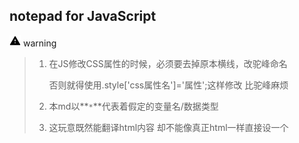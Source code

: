 ## notepad for JavaScript

<svg t="1626158047738" class="icon" viewBox="0 0 1024 1024" version="1.1" xmlns="http://www.w3.org/2000/svg" p-id="1648" width="18" height="18"><path d="M0 0h1024v1024H0z" fill="#FFFFFF" p-id="1649"></path><path d="M944 896H80.213333a31.189333 31.189333 0 0 1-27.306666-16.213333l-5.845334-9.813334a33.493333 33.493333 0 0 1 0-32.426666l431.36-736.426667a32.597333 32.597333 0 0 1 27.733334-15.786667h12.8a32.554667 32.554667 0 0 1 27.733333 15.786667l430.506667 736.426667a33.28 33.28 0 0 1 0 32.426666l-5.930667 9.813334a31.232 31.232 0 0 1-27.264 16.213333z m-453.205333-256a21.333333 21.333333 0 0 0-21.333334 21.333333v42.666667a21.333333 21.333333 0 0 0 21.333334 21.333333h42.666666a21.333333 21.333333 0 0 0 21.333334-21.333333v-42.666667a21.333333 21.333333 0 0 0-21.333334-21.333333z m-7.722667-256a21.333333 21.333333 0 0 0-21.333333 23.893333l17.066666 137.386667a10.666667 10.666667 0 0 0 10.581334 9.386667h45.354666a10.709333 10.709333 0 0 0 10.666667-9.386667l17.066667-137.386667a21.333333 21.333333 0 0 0-21.333334-23.893333h-58.069333z" p-id="1650"></path></svg> warning

> 1. 在JS修改CSS属性的时候，必须要去掉原本横线，改驼峰命名
>
>    否则就得使用.style['css属性名']='属性';这样修改 比驼峰麻烦
>
> 2. 本md以**`*`**代表着假定的变量名/数据类型
>
> 3. 这玩意既然能翻译html内容 却不能像真正html一样直接设一个<style>就完事 真麻烦
>
> 4. 而且HTML标签之后的MD语法通通失效(至少在预览上) 你是真的离谱
>
> 5. 总结 专事专办 祝你好用((
>
> 6. 当我写这个的时候 我开始注意到浏览器的适配情况 
>
>    旧浏览器的代表IE11 ES6 几乎只支持let与const 所以当你用到ES6的东西时
>
>    你就该祈祷不要碰上谁还在用IE打开你网页
>    
> 7. 它虽然不支持unicode直接写入 但还是支持HTML的 通过此Hyberlink查询\![unicodewiki](https://unicode-table.com/cn/blocks/control-pictures/)
>    
>    
>    

### 0、foundation

通用知识

#### 0.1、符号

`\`转义符号

无论在H/C/J里面都有广泛的通用规则 可转义ASCII码 也可反向屏蔽以来实现正确的内容

例如 [^\n \t \b]&nbsp;\&nbsp; 

##### 详细列表

| 转义字符 | 意义                                |
| -------- | ----------------------------------- |
| \b       | 退格(BS)     |
| \f       | 换页(FF)    |
| \n       | 换行(LF) |
| \r       | 回车(CR)   |
| \t       | 水平制表(HT) （跳到下一个TAB位置）  |
| \v       | 垂直制表(VT)                        |
| \\\      | 代表一个反斜线字符''\'              |
| \\'      | 代表一个单引号（撇号）字符          |
| \\"      | 代表一个双引号字符                  |
| \?       | 代表一个问号                        |
| \0       | 空字符(NUL)                         |
| \ddd     | 1到3位八进制数所代表的任意字符      |
| \xhh     | 十六进制所代表的任意字符            |
| \\&      | 表示&                               |
|  ||



#### 0.2、运算

###### 0.2.1、优先级

`i++` 与`++i`并不相同

当使用++i的时候会优先计算自身+1再去运算



###### 0.2.2、判断运算

`&&`and

 `||`or(但是在正则里 一个 `|`就代表着or)

 `!=` not euqal

老生常谈



###### 0.2.3、表达式

三目表达式:省略版的if else结构

```javascript
var1?Y:N;		
1√ 2
1x 3
//也可以在此嵌套
var1?Y:(N?NY:NN);
1√ Y
1x N? NY/NN //它可以一直嵌套下去
```



###### 0.2.4、算术表达式

If&switch&while/do-while

与C语法完全一致

```javascript
if (/* condition include: != == >= <= .... */) 
{
	/* code */
}
```

****


```javascript
switch(var){
case 0:	/*break or not?*/
case 1:
case 2:
case 3: return 0;
deafult: return 1;
}
```

****


```javascript
while(true){
execute code
}
```

****


```
do{
execute code
}

while(true);
```



#### **0.3、 多维数组**

无论是C还是JS 二维多维的数组的表达都是一个方框套一方框..

```javascript
var array = [[1,2],[3,4],[5,6]];
```

然后调用就是array\[1]\[1](结果就为4)这样



#### 0.4、 严格模式 

`"use strict";`(ES5+)

将此写在想要生效部分的代码头部 即可.



此模式下

-  不允许使用全局变量(即不允许不带任何声明生成变量)
-  不允许删除变量/对象(函数)
-  不允许数值8进制特化

- **不允许转义字符**(猜想服务器传到数据库里这个限制会有着很大作用)
- 不可向只读属性写入数据

其实就是增加了严格性规范以避免出现低级错误



#### 0.5、 运算符(所有)

附带 W3S运算顺序表

#### JavaScript 运算符优先级值

| 值   | 运算符     | 描述             | 实例             |
| :--- | :--------- | :--------------- | :--------------- |
| 20   | ( )        | 表达式分组       | (3 + 4)          |
|      |            |                  |                  |
| 19   | .          | 成员             | person.name      |
| 19   | []         | 成员             | person["name"]   |
| 19   | ()         | 函数调用         | myFunction()     |
| 19   | new        | 创建             | new Date         |
|      |            |                  |                  |
| 17   | ++         | 后缀递增         | i++              |
| 17   | --         | 后缀递减         | i--              |
|      |            |                  |                  |
| 16   | ++         | 前缀递增         | ++i              |
| 16   | --         | 前缀递减         | --i              |
| 16   | !          | 逻辑否           | !(x==y)          |
| 16   | typeof     | 类型             | typeof x         |
|      |            |                  |                  |
| 15   | **         | 求幂 (ES7)       | 10 ** 2          |
|      |            |                  |                  |
| 14   | *          | 乘               | 10 * 5           |
| 14   | /          | 除               | 10 / 5           |
| 14   | %          | 模数除法         | 10 % 5           |
|      |            |                  |                  |
| 13   | +          | 加               | 10 + 5           |
| 13   | -          | 减               | 10 - 5           |
|      |            |                  |                  |
| 12   | <<         | 左位移           | x << 2           |
| 12   | >>         | 右位移           | x >> 2           |
| 12   | >>>        | 右位移（无符号） | x >>> 2          |
|      |            |                  |                  |
| 11   | <          | 小于             | x < y            |
| 11   | <=         | 小于或等于       | x <= y           |
| 11   | >          | 大于             | x > y            |
| 11   | >=         | 大于或等于       | x >= y           |
| 11   | in         | 对象中的属性     | "PI" in Math     |
| 11   | instanceof | 对象的实例       | instanceof Array |
|      |            |                  |                  |
| 10   | ==         | 相等             | x == y           |
| 10   | ===        | 严格相等         | x === y          |
| 10   | !=         | 不相等           | x != y           |
| 10   | !==        | 严格不相等       | x !== y          |
|      |            |                  |                  |
| 9    | &          | 按位与           | x & y            |
| 8    | ^          | 按位 XOR         | x ^ y            |
| 7    | \|         | 按位或           | x \| y           |
| 6    | &&         | 逻辑与           | x && y           |
| 5    | \|\|       | 逻辑否           | x \|\| y         |
| 4    | ? :        | 条件             | ? "Yes" : "No"   |
|      |            |                  |                  |
| 3    | =          | 赋值             | x = y            |
| 3    | +=         | 赋值             | x += y           |
| 3    | -=         | 赋值             | x -= y           |
| 3    | *=         | 赋值             | x *= y           |
| 3    | %=         | 赋值             | x %= y           |
| 3    | <<=        | 赋值             | x <<= y          |
| 3    | >>=        | 赋值             | x >>= y          |
| 3    | >>>=       | 赋值             | x >>>= y         |
| 3    | &=         | 赋值             | x &= y           |
| 3    | ^=         | 赋值             | x ^= y           |
| 3    | \|=        | 赋值             | x \|= y          |
|      |            |                  |                  |
| 2    | yield      | 暂停函数         | yield x          |
| 1    | ,          | 逗号             | 7 , 8            |

**注意：**淡红色指示实验性或建议性的技术（ECMASScript 2016 或 ES7）

**提示：**括号中的表达式会在值在表达式的其余部分中被使用之前进行完全计算。



#### 0.6、正则表达式

正则一般用于取得字符串数据后**筛选**你需要的东西然后进行**替换**



在正则里

> `+`在reg之间有着连接作y用
>
> 而且正则遵循先来后到的形式

```javascript
/\.\d+/g 这个代表着小数点后至少一位
/\d+\./g 这则代表着至少一位数值带小数点(12. 234. 012. 0.)
()之间并不影响
```

*正则筛选是根据你写的所有规则 对你输入的字符串进行逐字匹配

并且似乎在寻找到特殊符号后 会将之后的内容分到下一元素里继续排列





##### JS正则起作用的function

在JS里面筛选为`*.search()`/ `*.match()`/`reg.test(*)`(返回正误)		

替换为`*.replace()`	//*此处`*`代表字符串*

search和match? 什么时候会用到其中之一呢?

> search方法只关心有无匹配，一旦找到匹配，就提供返回值，并且立刻中断查找的执行。
>
> match也是在目标字串对象中寻找与关键词匹配与否的一个方法，它的强大功能在于通过关键词的规则创建可以实现复杂搜寻功能，非常灵活。

总而言之 search应对一次性的简单寻找可以用 当然你match本身就可以当search用

~~所以还要search干嘛呢~~



match函数会把传来的结果进行筛选后

将筛选出来的结果以数组方式存储 并以寻找到的个体按顺序(`,`)隔开

顺带因其本质也是对str的修改 所以你也可以在它外面`+`其他东西

```javascript
var string = "abcABC123"
var result = string.match(/abc/)+",233";
document.write(result);
//abc,233
```



顺带一提你可以直接这样检验符不符合正则内容

`reg.test(str)`

```javascript
val = "123456"/123456
var isnum = /^\d+$/.test(val);
console.log(isnum)
//true
```



##### 修饰符与表达式

**修饰符**

*修饰符*可用于大小写不敏感的更全局的搜素：

用法:使用`/`符号将需要修饰符的部分包裹 然后在`/`末尾加上修饰符

| 修饰符 | 描述                                                      |
| :----- | :-------------------------------------------------------- |
| i      | 执行对大小写不敏感的匹配。                                |
| g      | *执行全局匹配（查找所有匹配而非在找到第一个匹配后停止）。 |
| m      | 执行多行匹配。(目前没感觉有什么用)                        |



而你可以直接在match里面插入正则

简简单单用法:

```javascript
有请我们的"0x200b/\u200b"
var test2 = "1710000​​​​​​​​​​​​​​​​​​​​1111"
console.log(test2.match(/\u200b/g).length)
//20
如果不带.length的话 会直接返回一个数组对象 对象里面记录着位置以及length
```

****



以及表达式

**方括号**

| 表达式             | 描述                                  |
| :----------------- | :------------------------------------ |
| [abc]              | 查找方括号之间的任何字符。            |
| [^abc]             | 查找任何不在方括号之间的字符。        |
| [0-9]              | 查找任何从 0 至 9 的数字。            |
| [a-z]              | 查找任何从小写 a 到小写 z 的字符。    |
| [A-Z]              | 查找任何从大写 A 到大写 Z 的字符。    |
| [A-z]              | **查找任何从大写 A 到小写 z 的字符。  |
| [adgk]             | 查找给定集合内的任何字符。            |
| [^adgk]            | 查找给定集合外的任何字符。            |
| (red\|blue\|green) | *查找任何指定的选项。这里的\|就是`or` |
| [\u2010-\201F]     | 它这个也支持unicode码的范围           |
| [\u4e00-\u9fa5]    | 友情提示:汉字的范围是                 |

***括号的正则是可以连续写在一起的**

\**是的,在js里面小写a-z的编码是在大写的A-Z编码**之后**的

小小实例:

E1

还记得c语言里的scanf("%\*\[^\n]%*c");吗

它的意思是

1. 清理输入缓冲区中第一个\n之前的所有字符
2. 清理输入缓冲区中第一个字符，也就是上次遗留下的\n

首先要告诉当时的我是:`*`表示该输入项读入后不赋予任何变量

也就是说其实它的意思只是\[^\n]除了换行+将\n读入char里并且不赋任何值



就是那么简单(恼

E2 方括号连续:

```javascript
var string = "abcABC123"
document.write(string.match(/[0-9a-z]/gi)+",233")
//a,b,c,A,B,C,1,2,3,233

document.write(string.match(/[^0-9a-z]/gi)+",233")
//null,233

document.write(string.match(/[0-9][^a-z]/gi)+",233")
//12,233

//注:你不能将余号放在中间 那会直接失效
document.write(string.match(/[0-9^a-z]/gi)+",233")
//a,b,c,A,B,C,1,2,3,233
```



***这里统一借用Elia大佬的eslyric的正则片段来参考以理解各种用法**

Line 4

```javascript
function processKeywords (str) {
  var s = str
  s = s.toLowerCase()	
  s = s.replace(/'|·|\$|&|–/g, '')
  return s
 }
 
processKeywords("$tupid one!")
//"tupid one!"
```

其实就是or 而且也支持表达式的插入

****



##### **量词**

| 量词   | 描述                                        | 个人理解 |
| :----- | :------------------------------------------ | -------- |
| n+     | 匹配任何包含至少一个 n 的字符串.            | (1,)     |
| n*     | 匹配任何包含零个或多个 n 的字符串.          | (!=1)    |
| n?     | 匹配任何包含零个或一个 n 的字符串.          | (0,1)    |
| n{X}   | 匹配包含 X 个 n 的序列的字符串.             | (x)      |
| n{X,Y} | 匹配包含 X 至 Y 个 n 的序列的字符串.        | (x,y)    |
| n{X,}  | 匹配包含至少 X 个 n 的序列的字符串.         | (x,)     |
| ^n     | *匹配任何开头为 n 的字符串。                | n*       |
| n$     | *匹配任何结尾为 n 的字符串。(n前n后)        | *n       |
| ?=n    | 匹配n之前的字符串                           | ()n      |
| ?!n    | 匹配任何其后没有紧接指定字符串 n 的字符串。 | ()!n     |

****

注:要注意的是量词允许你直接**叠加**而无需什么连接符

*开头结尾的标准:以空格为片段



你当初是不是很疑惑/末尾的`+`/是什么意思

Line 6

```javascript
 s = s.replace(/[-/:-@[-`{-~]+/g, '')
```

现在你知道这是筛选任何含有"-/:-@[-{-`~"符号**至少含有一个**的字符串

否则你就得这么写

```javascript
s = s.replace(/(-|\/|:|-|@|\[|-|`|{|-|~)+/g, '')
//其中 为了防止一些符号被转义 还要特地加上"\"来防止被转义
```

是不是巨麻烦

而且上面那写法还匹配绝大多数应用场景





**综合运用**

这些限定词合理排列就组成了一些有意思的reg

**纯数值 正数**

既然是纯数字 那么你开头结尾必是数字 你程序的判断过程也必是从头到尾的

根据限定词的逻辑

1. 第一个放个`^`很合理吧 然后在后面放个`$`也很合理吧
2. 那么中体部分比如是数值 既然要匹配那就肯定是数值即为`[0-9]`
3. 接下来 运用至少出现了?次的reg 根据逻辑互补 更建议用`*` (!=1)
4. 因为^[0-9]本身就代表着=1 再与 !=1 结合 即完整 
5. result:^[0-9]*$



而有时候比起验证纯数值 你更想知道的是范围 或者说

**特定位数的数值**

E1:四位数

1. 光速吟唱第一句与第二句.jpg
2. 而这个特定位数的数值 自然就是运用了`{x}`
3. result:^[0-9]{4}$

别急着贺电 看看其他人是怎么写的(指菜鸟)

**^\d{4}$**

确实 我都忘了可以直接\d代替

必可活用于下一次(



E2:**带小数的数值**

1. 光速吟唱第一句与第二句.jpg	`^$`

2. 既然是小数 那就必有`.` 而且不能有多个`.` ~~而且`.`不能在头部和尾部~~(步骤一已处理)

3. 既然是小数 那就必然是`\.`  (`.`被占用成为元字符)

4. 且`\.`后面一定跟着至少一位数值 `\.\d+`

5. 对了 小数可没限制正负  `\-?` (不在或者存在负号)

6. 连接(用`+`进行reg连接)

   **result**:`^(\-?\d)+(\.\d+)$`

   

E3:纯汉字

1. 汉字嘛..范围是[\u4e00-\u9fa5] 第一第二句复刻修改 `^[\u4e00-\u9fa5]+$`







**元字符**

元字符（Metacharacter）是拥有特殊含义的字符：

| 元字符 | 描述                                                         | 等效于            |
| :----- | :----------------------------------------------------------- | ----------------- |
| .      | **查找单个字符，除了换行和行结束符。                         | ？                |
| \w     | 查找单词英文/数字字符。                                      | [0-9a-zA-Z]       |
| \W     | 查找非单词字符。                                             | [^0-9a-zA-Z]      |
| \d     | 查找数字。(%d?)                                              | [0-9]             |
| \D     | 查找非数字字符。                                             | [^0-9]            |
| \s     | 查找空白字符。(space)                                        | \u0020            |
| \S     | 查找非空白字符。                                             | .                 |
| \b     | *匹配**单词**边界。(border) <br/>当\b放在前面时 视为找前面边界<br/>放到后面时 则为寻找后面边界 | 反向NA用法        |
| \B     | 匹配非单词边界。                                             | .                 |
| \0     | 查找 NUL 字符。                                              | .                 |
| \n     | 查找换行符。                                                 | .                 |
| \f     | 查找换页符。                                                 | .                 |
| \r     | 查找回车符。                                                 | .                 |
| \t     | *查找制表符。                                                | **\u2500—\u257F** |
| \v     | 查找垂直制表符。                                             | .                 |
| \xxx   | 查找以八进制数 xxx 规定的字符。                              | .                 |
| \xdd   | 查找以十六进制数 dd 规定的字符。                             | .                 |
| \uxxxx | 查找以十六进制数 xxxx 规定的 Unicode 字符。                  | .                 |



>  大写都为非

*[制表符](https://unicode-table.com/cn/blocks/box-drawing/)



E3.1A `.`

```javascript
var str="hack trick, handst h/t ht h\u200bt h t";
var patt1=/h.t/g;
console.log(str.match(patt1))
//["h/t", "h​t", "h t"]
是的 它就是只能找两个字符之间的一个字符 无论这是什么除了\n的字符
```



*贪婪模式/懒惰匹配

什么是贪婪模式？

> 当正则表达式中包含能接受重复的限定符时，通常的行为是（在使整个表达式能得到匹配的前提下）匹配尽可能多的字符。以这个表达式为例：a.*b，它将会匹配**最长**的以a开始，以b结束的字符串。如果用它来搜索aabab的话，它会匹配整个字符串aabab。这被称为贪婪匹配。
>
> (而且 空格间隔并不会打断？)

`.*`/`.*?`的用法

```javascript
var me = "aabab"
me.match(/a.*b/)
//["aabab"]

var me = "aabab aasdddddbdddddda"
me.match(/a.*b/)
//["aabab,aasdddddb"] 
```



但我想 你有时候更需要简单/短 的筛选长度

> 所以 我们更需要懒惰匹配，也就是匹配尽可能少的字符。前面给出的限定符都可以被转化为懒惰匹配模式，只要在它后面加上一个问号?。这样.*?就意味着匹配任意数量的重复，但是在能使整个匹配成功的前提下使用最少的重复
>
> 
>
> 总而言之 就是从字符串头看到尾 到预设好的字符串直接中断 不再寻找新的长度



演示段:

```javascript
var me = "aabab"
me.match(/a.*?b/)
//["aab"]

var me = "a000000000000bab"
me.match(/a.*?b/)
//["a000000000000b"] 
```





E3.1N `b`

```javascript
如果说.是两面包夹芝士(主动)
那么border就可以说是栅栏(被动) 探知触发边界的字符串
var str="hack trick, handst h/t ht h\u200bt h t";
console.log(str.match(/ha\b/g))	//没有ha结尾的
//null

console.log(str.match(/\bha/g))
//["ha", "ha"]

console.log(str.match(/ck\b/g))
//["ck", "ck"]
console.log(str.match(/\bck/g))	//没有用ha开头的
//null
```

实际上就是n$/^n的集合 但是只支持英文数字



```javascript
function processKeywords (str) {
  var s = str
  s = s.toLowerCase()	
  s = s.replace(/'|·|\$|&|–/g, '')
  // truncate all symbols
  s = s.replace(/\(.*?\)|\[.*?]|{.*?}|（.*?/g, '')
  //`\(.*?)` `\[.*?]` `{.*?}` `（.*?`
  s = s.replace(/[-/:-@[-`{-~]+/g, '')
  s = s.replace(/将所有被转成Unicode字符转为空格/g, '')
  return s
}
```



F: 一段话 包含有 `space`  `,` `enter`之类的东西 总之你聊天里会有什么 就得包含什么

0. 逗号是/u002C(
1. 因为聊天 你什么符号以开头或结尾都有可能 所以不要加`^$`限定死
2. 因为聊天 你的输入至少包含键盘上的所有东西`\d`+`\w`+`\s`+各种符号
3. 聊天哪有不用汉字的？
4. 因为聊天 上述东西都是可有可无的 甚至随便发个空格都必须识别出来
5. 连接

result:`([\u4e00-\u9fa5]{0,})+(\s{0,})+(\w{0,})+(([\u0021-\u002F]|[\u003A-\u0040]|[\u005B-\u0060]|[\u007B-\u007E]){0,})`

是不是感觉很离谱 毕竟你是要筛选 要不然你直接套个字符串不就得了？

自然而然的 这玩意就不能识别到emoji 以及各种奇奇怪怪的字符



疑惑:

为什么这个会将所有范围外的符号 全部识别成有结果 并返回4个空元素

为什么我单单输入了一个字符 就会显示匹配到两个？

A: 这个大概是和字符串创立是一个道理 即没限定具体长度的情况下 你不能锁死它一个区域的长度？





### 1、变量/对象/属性



JavaScript引入了一个**对象**的概念，实际上JS里几乎都是对象

```javascript
var length = 7;                              	// 数字
var lastName = "Gates";                      	// 字符串
var cars = ["Porsche", "Volvo", "BMW"];      	// 数组/对象
var x = {firstName:"Bill", lastName:"Gates"};   // json/对象
function(){}								    // 对象
```

它允许你像c语言的数据结构一样一次性列一组数据保存在一组变量里，而那一组变量本身也是一个**对象**



##### 属性

对象的成员我们称为**属性**

```javascript
var car = {
    name:"Fiat",
    model:500,
    color:"white"
};

```

疑惑:这样改起css属性会比一个个getID然后"ID".style方便的多吧,那是不是可以直接这样做?

<div id="sign" style="font-size:24px; color:red">不行！</div>

 让我们看看它的后果

[^False way:modify CSS string]:  

****


判断某个属性是否存在于对象里

` in `/`*.hasOwnProperty('Property_here')`

```javascript
//实例
var student  = {
	sex: "male",
}

"age" in student
//应答 false
"sex" in student
//应答 true 用法就这么简单
```



##### 方法

将函数放入对象里的部分，我们称为**方法**，而且对象里只有**属性**和**方法**这两个构成成分

```javascript
var profile = {
	name:'kechuan',
	PTT:function(){
	return 'unknown';
	}
}
//调用对象的方法需要带括号来调用
//profile.name
//profile.PTT()
```



**动态删减特性**

JS支持你去调用不存在的变量属性 且不会报错

而且也能随时用`delete`删除

 

如果配备上判断是否某个属性在这个对象`in`就能实现对象里属性组的变化 

这就意味着 很多事物(



不过一些配置文件不可能给用户留类似这些的API却把配置入口删了吧

`segatool.ini:???`

所以？意义到底大不大 并不清楚



#### 1.1、全局变量/局部变量

​												为什么要有全局变量和局部变量这两个区别?



这就类似于你在C里面重复使用i这个变量for循环里的`i`和正常赋值里的`i`.如果你去直接这样调用 会导致变量引用出错，在C语言的解决方式是用子模块来规避这问题

而在js里,则有全局变量/局部变量(配function)这一概念来划分

 1. 全局变量(`Window.*`)

    ```javascript
    i = 1;
    console.log(i)
    
    作用域大的跟Window.i一样
    ```
    **Extra**

    你终究会遇到多个js文件挤在一起全局变量到处飞的时候(希望你做个人)

    当然当你遇到这种的时候其实已经没救了 建议重写(

    这里要做的是如何避免到那个情况

    **唯一全局变量**

    ```
    var x = {};	//定义全局变量
    x.asdasda;
    x.gretgasd;
    没错,定义了全局变量之后，你就能好像在调用属性一样调用你写的js,早日养成习惯，不要随便占用Window
    ```

    

 2. 局部变量

    ```javascript
    //var作用域允许各个函数里面调用相同的变量而不冲突，全局变量做不到这点
    function c1(){
        var x;
        return x*x;
    }
    
    function c2(){
        var x;
        return x*x;
    }
    
    
    //但它有个特殊的上下级性质
    //允许内部由外部访问var变量,不允许外部的函数去访问内部函数的var变量
    //如果是两个都有上下级的函数,一个函数c1.1()通过this.c2()调用完整的c2没问题,但是想直接调用c2的子函数
    //c2.2()就不行了
    I P V 4 内 网 现 状
    
    function c1(x){
        var y = 3;
        
        console.log("x的值是");
        console.log(x);
        
        function c2(x){			//内部x取代了外部的x
        console.log(x*y)
    	}
    	c2()
        //更别提这种离谱的变量重名时的反应(会直接让变量从内部开始向外寻找变量(要符合内向外的原则))
        //所以C2的x变量为空 即结果为NaN
        //所以你只要去掉c2函数里的'x'就能跑出结果了，因为不再重名变量，自然不需要从内部寻找变量
        //顺带 如果你直接调用c2的话，也会显示c2未定义.毕竟你不能绕过外部去访问内部的函数
    }
    ```



**Extra**

var还有一个奇怪的性质，如果你把声明变量赋值写在末尾，然后把该变量要参与的计算写在前面,它不会报错,而是返回undefined.即它已经被**定义**过了，但与其定义的值并没有被**赋值**上去.

```javascript
console.log(y)
var y = "y";
//undefine
//是没有什么用的性质呢(恼)
```



3. 块作用域


   **更高的独立性**

   ```javascript
   let i = 1;
   //不必多说，因为它的性质各个函数肯定相互独立，并且，它无法被任何其他function调用
   for(let x in ?){
       console.log(?[x])
       }
   
   这也是为什么for in会优先考虑用let变量而不是var这种有联系性的变量
   ```

 **const(常量)**

官方定义为**只读**变量,即不可被**修改**



//ES5 定义常量就是全部大写字母命名的变量就是常量(???

像极了C(#define PI 3.14



*ES6 关键字表示常量

`const`

```
const PI = '3.14';
PI = '3.1415'; //type error
console.log(PI)
//3.14
```





   但是它们有什么区别？

   首先不必多说全局最大

   但是局部的var的范围又是多大？

   **A:**

   > 用`var`定义就是作用域内变量，不用`var`就是全局变量。
   >
   > `var`的变量表示的是作用域可用
   >
   > 
   >
   > 什么是作用域？
   >
   > **变量（变量作用于又称上下文）和函数生效（能被访问）的区域**
   >
   > 
   >
   > 实际上还有一个区别，用var定义的不能用delete删除，不用var的可以用delete删除，也就是说，实际上不用var定义的变量变成了某个对象(全局window或者自定义的全局)的属性。
   >
   > 
   >
   > `let`命令范围只有在所在的代码块内有效
   >
   > 什么意思 即为function()

   

   

   

#### 1.2、访问对象(属性)



除了最基础的`.`来访问

```javascript
objectName.property  //me.age
```





#### Extra

而在此又引入了一个严格模式`use strict`,强制规定要以var/let局部变量书写否则不生效.且严格模式声明必须写在第一行.
    
```javascript
'use strict'
var i = 1;
```





### 2、 数据类型

老生常谈

> <div style="color:red;">string</div>
>
> <div style="color:red">object</div>
>
> boolean 	true/false
>
> number 	0-9
>
> <div style="color:red;">array(Map/set)</div>
>
> <div style="color:blue;">Null/undefined</div>
>
> function



你可以通过`typeof`来确定数据类型(没错 它并不是方法

7.31更新 

[^bug_of_typeof]:  jump!



#### number(数值)

顾名思义 0-9组成的值

当然分为8 10 16进制

其中八进制的时候 前面必须加个0 (070→56)

十六进制的时候就像C一样需要`0x00b`这样要加0x前缀



数值也会根据有无小数点判断是否浮点值

所以1与1.00含义并不同

你还可以通过`isNan()`来判断是否为数值 等效于 `typeof !== number`

****


#### String(字符串)

含义:包括非数字非布尔值的有效存在值即为**字符串**

被定义在变量的字符串有一个特性就是不可被赋值

​																															——“引号其实是可以’嵌套‘的”

字符串存在意义为了给我们用来编辑

##### 字符串编辑

我们固然不能直接将变量直接编辑，但它可以先通过一个转变字符串编辑的过程再进行更多操作.

具体详见

[^function-toString]:  jump!



分割 `*.substring()`

从原本的字符串选取范围分割并返回

```javascript
var str = "&0x200b";
str.substring(1,6)	//没错起始为1,不是0.
console.log(str)
//结果为&0x200
```



以及还有适配正则表达式的方法 

[^function for Regexp]: here

##### Extra

[^$的用法]: here

1. `${}`是什么? 

最简单应用 字符串拼接 引用一下你写的js时间显示代码

```javascript
var myDate = new Date();
	var Day = myDate.getDay();
	var Hour = myDate.getHours().toString().padStart(2,'0');
	var Minute = myDate.getMinutes().toString().padStart(2,'0');
	var Second = myDate.getSeconds().toString().padStart(2,'0');
	document.getElementById("Time").innerHTML ="现在是 "+Hour+":"+Minute+":"+Second;
```

一般来讲，你要拼接字符串就需要各个字符串之间加个`+`号,书写较为麻烦

而`${}`就是直接替代这个关联符号与字符串的包裹

```javascript
var myDate = new Date();
	var Day = myDate.getDay();
	var Hour = myDate.getHours().toString().padStart(2,'0');
	var Minute = myDate.getMinutes().toString().padStart(2,'0');
	var Second = myDate.getSeconds().toString().padStart(2,'0');
	document.getElementById("Time").innerHTML =`现在是${Hour}:${Minute}:${Second}`;
    //注：它需要反单引号来激活转义
```





2. **字符串转数组 `*.split("")`** 	(以及数组转字符串?) [^toarray] :

```javascript
var Str="abc-mng-zhang-mayi";
var newArray=Str.split("-");
console.log(newArray);
//应答为:newArray = ['abc','mng','zhang','mayi']
```



3. (提问) 那它到底怎么控制CSS?

错误方式 我想当然的方式[^False way:modify CSS string]

```javascript
var car2 = {
    color:"pink",
    model:"small",
}

var paper = document.getElementById("paper").style;
paper = car2;
```

   想的很好，但并不能这么写![image-20210719221827396](C:\Users\kechuan\AppData\Roaming\Typora\typora-user-images\image-20210719221827396.png)

回顾JS的对象方式 你怎么能把一个ID的style给以这种数据组覆写呢？  ~~为什么我不能~~



**The correct WAY**



> **通过 setAttribute 方法 设置元素的style属性** 	[来源于CSDN](https://cloud.tencent.com/developer/article/1435270)
>
> 
>
> **语法：** 
>
> ```javascript
> element.setAttribute(attributename,attributevalue)
> ```
>
> **例如：** 
>
> ```javascript
> var a = document.body;
> a.setAttribute("style","background-color:red;height:100px;");
> 
> 
> ```
>
> 很麻烦，又不怎么语义化的样子，但管用
>
> **注意：**    两个参数都是字符串类型(它可以调用this噢)



****




它当然还可以打包成一组数据

格式要求`{}`包裹,并且分割不是`;` 而是`,`

~~有点像json的编写~~ 不对这就是json的编写(

```javascript
var api = {
  'lyric': 'http://music.163.com/api/song/lyric',
  'query': 'http://music.163.com/api/search/get/'
}
```



而我们把这称为

#### **对象(object)**

在含义上解释为数据的集合 包括上文的json与下文的数组

对象一般包含的内容

> json:**元素**/key &&  **值**/value
>
> (注:你不能对json使用`for of`,json里从`,`为止就是一个句子,即属性里只存在**值**这个概念)
>
> array:数组的构成就是**元素下标**与**值**(for in/of)



关于访问的点，会在下文的**array**讲到



而重点要讲的是JS自带的对象



##### 内建对象



而说到调用它们 就得搬出来一个function

###### **New**

本意创建

> New的过程 到底做了什么?	
>
> var yell = new student("beast",24)
>
> • 创建一个空对象并且this变量引用了该对象,同时还**继承**了该函数的原型。
>
> {
>
> 创建一个新的空对象；																		//var yell
> 将this绑定到该对象,此时任何对`this`的引用就是对`obj`的引用；yell = this
> 添加一个名为`__proto__`的新属性，`obj.__proto__`会指向`Student.prototype`; (yell继承了student库)
> 最终返回该this对象。 从而实现被函数里的this调用
>
> = {var yell = this←(yell) ← <u>yell =  Student.prototype()</u> ← student} = var yell = new Student()
>
> }
>
> • 属性和方法被添加至this引用的对象中。
> • 新创建的对象由this所引用,并且最后隐式地返回 this（如果没有显式的返回其它的对象）

被this绑定的对象 我们称作实例

即通过**构造函数**的new操作创建的对象是**实例对象**



****





###### **Date()** **日期对象**

> 一般常用
>
> ​	var myDate = new Date();
> ​	var Day = myDate.getDay();
> ​	var Hour = myDate.getHours();
> ​	var Minute = myDate.getMinutes();
> ​	var Second = myDate.getSeconds();
>
> 以及特殊的unix时间戳 //1970.01.01.00:00:00
>
>   var unix = myDate.getTime()
>
> 以及 转化字符串(你不转换 你怎么随意修改它的值呢)
>
> //ES6
>
> toString() 虽然也有toDateString()这种etc,但如果你只想要**数值**本身 那当然是直接前者最好
>
> 
>
> 以及ES2017里(ES8)
>
> 增加了PadStart()与PadEnd()
>
> 如果某个字符串不够指定长度，会在头部或尾部补全 
>
> ```
> .PadStart(2,"0")/.PadEnd(2,"0")	 //第二个参数缺省时会以空格代替
> //此处是以多少“位” 所以不会出现0为第一位的现象 头部指左 尾部指右
> 没错 就是 %2d/-%2d
> 
> 另一个用途是动态提示字符串格式.
>  
> '12'.padStart(10, 'YYYY-MM-DD') // "YYYY-MM-12"
> '09-12'.padStart(10, 'YYYY-MM-DD') // "YYYY-09-12"
> ```



###### **Math对象**

> 有时候还真觉得把所有东西直接开启 不用你再输入什么东西额外开启还挺舒服的



`Math.*`用法以table形式展现

| 方法       | 描述                                                         |
| :--------- | :----------------------------------------------------------- |
| abs(x)     | 返回数的绝对值。                                             |
| ceil(x)    | 对数进行上舍入。                                             |
| floor(x)   | 对数进行下舍入。                                             |
| sqrt(x)    | 返回数的平方根。                                             |
| min(x,y)   | 返回 x 和 y 中的最低值。                                     |
| max(x,y)   | 返回 x 和 y 中的最高值。                                     |
| pow(x,y)   | 返回 x 的 y 次幂。                                           |
| random()   | 返回 0 ~ 1 之间的随机数。                                    |
|**复杂计算**||
| log(x)     | 返回数的自然对数（底为e）。                                  |
| exp(x)     | 返回 e 的指数。                                              |
| round(x)   | 把数四舍五入为最接近的整数。                                 |
| toSource() | 返回该对象的源代码。                                         |
| valueOf()  | 返回 Math 对象的原始值。                                     |
| **三角函数** ||
| sin(x)     | 返回数的正弦。                                               |
| cos(x)     | 返回数的余弦。                                               |
| tan(x)     | 返回角的正切。                                               |
| asin(x)    | 返回数的反正弦值。                                           |
| acos(x)    | 返回数的反余弦值。                                           |
| atan(x)    | 以介于 -PI/2 与 PI/2 弧度之间的数值来返回 x 的反正切值。     |
| atan2(y,x) | 返回从 x 轴到点 (x,y) 的角度（介于 -PI/2 与 PI/2 弧度之间）。 |



以及基础对象

`Math.PI` 自带的const PI=3.14

> 直接这样调用就行了 var PI = Math.PI;



###### **JSON对象**

什么是json? 为什么它会直接存在于JS规范里面 甚至还独立出来了一个格式？

> 早期时 数据传输都用一种xml的数据文件来传递
>
> 但是因其编写繁冗,因此占用带宽大,因此解析慢,所以再应对大量复杂信息流的时候逐渐不再是主流(场面话)
>
> 
>
> 虽然b站的弹幕以及各种数据库现在还是xml格式来储存，毕竟格式简单 由机器来编写也简单
>
> 流量和解析 以在现在的硬件来说完全不是事..
>
> //私人认为
>
> 所以现在更多的状况是json和xml并用 xml来储存一些简单的信息流 json来储存一些对格式要求
>
> 更为复杂的信息 比如要求非常多的分类etc.. 
>
> 这种看着一目了然的结构 自然更适合应对复杂数据流

总之我认为json比起传输这些 对于编写它们的人来说更有意义,更直观..



**括号**

那么在js/json里括号有着另外的含义

`{}` 花括号 (实际上意为大括号) 意为对象

`[]` 中括号 意味数组

实际上你也可以这样套

```javascript
var array = {name:"me",action:"move",method:["0","1",{select:"A",select2:"B"}]};
```



json对象转成json字符串

> 当数据在浏览器与服务器之间进行交换时，这些数据只能是文本。
>
> 并且我们能够把任何 JavaScript 对象(指你自己正在写的css配置)转换为 JSON，然后将 JSON 发送到服务器。
>

所以需要一个函数

`JSON.stringify(*)`

```javascript
var string = array.stringify();
JSON.stringify(array)
//change
"{"name":"me","action":"move","method":["0","1",{"select":"A","select2":"B"}]}"
实际上就是把括号也包进去使其彻底是一个字符串
```



以及"解压"方式

`JSON.parse(*)`

**实例**:(某视频的弹幕xml)

 ```xml
 <?xml version="1.0" encoding="utf-8"?>
 <i>
 <chatserver>chat.bilibili.com</chatserver>
 <chatid>312258891</chatid>
 <mission>0</mission>
 <maxlimit>8000</maxlimit>
 <state>0</state>
 <real_name>0</real_name>
 <source>k-v</source>
 <d p="493.10000,1,25,16777215,1616410758,0,69d4a0e8,46802447104999431">？关键词察觉</d>
 <d p="198.25200,1,25,16777215,1614958556,0,5f5c42b2,46041074962530309">晶姐表示很淦</d>
 <d p="583.49500,1,25,16777215,1614958339,0,19e40eb4,46040961134362627">佑树的家</d>
 <d p="432.43800,1,25,16777215,1614958305,0,19e40eb4,46040943464808455">可还行，佑树请客</d>
 <d p="628.10300,1,25,16777215,1614957889,0,4d1f44b2,46040725128740869">嗨，辛苦了</d>
 <d p="160.71200,1,25,16777215,1614957794,0,cd7eecc8,46040675264757765">快进到晶姐发现自己摊子掉进坑里</d>
 <d p="596.94700,5,25,16777215,1614957445,0,fa370a04,46040492385763335">快，这里是警察局的近路（</d>
 <d p="166.51900,1,25,16777215,1614957068,0,c7854631,46040294927368195">晶：你小子又在干啥</d>
 <d p="188.28900,1,25,16777215,1614956239,0,a3b3d975,46039860124319749">说，骑士君经常带女的去好吗</d>
 </i>
 //除了前面的前缀 就只有弹幕这一种信息(数字代表着发送时间,颜色,位置,用户UID..) 编写生成这样的xml难度也低 就是看着很乱
 ```



**如果是json标示 这段代码应该表示成..**

```json
{
chatserver:"chat.bilibili.com",
chatid:"312258891",
.
.blablabla
danmuku(假设) = [
    {
  		name:"某个UID",
		danmus:{
            danmu1:["时间","位置","各种信息etc","danmu"],
            danmu2:["时间2","位置","各种信息etc","danmu"]
            //etc..
        	}
    },
        
    {
  		name:"某个UID2",
		danmus:{
            danmu1:["时间","位置","各种信息etc","danmu"],
            danmu2:["时间2","位置","各种信息etc","danmu"]
            //etc..
    	}
     }
]


```

是不是看着很整洁 但想也知道在简单数据流情况下把数据分割成几块来写会平白无故给自己添麻烦

所以大概还是专事专办吧



#### ***面向对象**

什么是面向对象？

> Javascript是一种基于对象（object-based）的语言，你遇到的所有东西几乎都是对象。但是，它又不是一种真正的面向对象编程（OOP）语言，因为它的语法中没有`class`（类）。
>
> 那么，如果我们要把"属性"（property）和"方法"（method），封装成一个对象，甚至要从原型对象生成一个实例对象，我们应该怎么做呢？

或者说 这样做有什么作用呢？



E1:

例如 你心血来潮 想创立两个猫

*本片段以**Cat**作为函数假定 **cat1/cat2..**作为new对象(实例)的假定

```javascript
var cat1 = {}; // 创建一个空对象
　　cat1.name = "大毛"; // 按照原型对象的属性赋值
　　cat1.color = "黄色";

var cat2 = {
     cat2.name = "二毛",
　　　cat2.color = "黑色"
  };

```

****

你有没有想过如果有个属性一样的猫都要重复写上共同的点“黑色” 是不是很麻烦

于是乎你想 直接创立一个function 当请求颜色需求时 直接接入它就好了

Patch E1:

```javascript
function color(){
	return "黑色";
}

//结果是

var cat1 = {cat1.name="cat", cat1.color=color()}
var cat2 = {cat2.name="cat", cat2.color=color()}
//其实也没省多少功夫是吧
```

****

然后你在想 难道就不能在var变量的时候就直接生成好所有对应的属性的值吗？(像内置的Date()一样)

Patch E1.1:

```javascript
function Cat(name,color){
	return{
		name:name,
		color:color
	}
}

var cat1 = Cat("me","black")
//{name:"me",color:"black"} 
var cat2 = Cat("it","orange")
//{name:"it",color:"orange"} 

```

至少人性化多了

****

另一个问题 你的猫不可能只有这么两种属性 而且每个猫都有它们的特质

甚至是属性里面还可能包含了你对猫的评价，这些你不可能都挤在一个function里面慢慢输入



怎么办？

所以应该改变这种方式 将输入完善 

方式转变为类似纲目的方式 将绝对会有的性质 写在一个库上

然后将特殊的性质自己写上

还记得this么 它在function里使用会指向在实参上 

以及因为this使用的方式 需要new来搭配完成this的对接

运用这种方式 就能利用this与new去指向你要的库



这就可以直接:

Patch E1.2

```javascript
function Cat(name,color){
    this.nationality="chinese";
	this.name=name;
	this.color=color;
}
var cat1 = new Cat("me","you")
以及你可以额外添加这只猫的“固定属性”
//Cat{nationality: "chinese",color: "you",name: "me"}

```

****

这种就叫做**构建函数**



隐去掉function部分

这不就是你在调用内置对象时的步骤吗

> var cat1 = new Cat();

而你也没有过往内置对象里面赛新属性的念头，所以构建好的函数也不会接受直接往里赛属性



但是我们可以曲线救国

既然无法往固定好的函数往里面赛属性，那就整个**新变量**把它的函数内容搬过来

然后往新变量再塞**属性**不就行了？



E2:

##### 继承对象

 `prototype`(原型)/`__proto__`(原型对象)

prototype即为某个函数的原型,是个函数都会有这个属性

> 构造函数有一个prototype属性，指向实例对象的原型对象。通过**同一个**构造函数**实例**化的多个对象具有相同的原型对象。经常使用**原型对象**来实现继承

***实例：你new的新对象便是实例对象***



什么意思？

你构造出来的函数必有原型属性(`prototype`)指向你new出来的原型(`__proto__`)



那么`__proto__`又是什么玩意？

这是每个对象(除null外)都会有的属性，叫做`__proto__`，这个属性会指向该对象的原型。



usage1:

```javascript
Cat.prototype.fur = ?;
```

而这个过程到底做了什么?

Cat函数的原型属性多了一个自己新定义的属性重新赋值

你可以理解为 cat的子属性



E2.1:

```javascript
function Cat(name,color){
    this.nationality="chinese";
	this.name=name;
	this.color=color;
	
}
Cat.prototype.fur = "white"	//Cat的原形属性fur是指向于你new出来的cat1
Cat.prototype.voice = "loud";
var cat1 = new Cat("sli","orange")
//应答:Cat {nationality: "chinese", name: "sli", color: "orange"}(fur不在这里出现)
cat1.__proto__	//应答fur:"white"
var cat2 = new Cat("sily","black")
Cat.prototype.fur = "sort"
Cat.prototype.voice = "short"
cat2.__proto__
//{fur: "sort", voice: "short", constructor: ƒ}

//注：这样写会让cat1的__proto__属性多出fur:white，而非直接显示在cat1上
```

<img src="C:\Users\kechuan\AppData\Roaming\Typora\typora-user-images\image-20210814181021686.png">&nbsp;





那么关系明了:

函数的prototype指向了调用这函数(new)的所有对象

所有上文new的函数的`__proto__`属性全部指向了该函数

一旦函数的prototype一修改，下文的new对象的`__proto__`属性全部都会被修改

![img](https://img2018.cnblogs.com/blog/850375/201907/850375-20190708151322530-1608157973.png)

Extra:

> 如果你追加new对象的属性是proto的重复名字属性(下文简称const `__proto__` proto)
>
> 则调用该重名属性的时候会优先于你proto属性的属性
>
> 而你想调用proto属性里面的话
>
> 就需要cat1.__proto__.fur



这种方式只适合对种类的修改,并不适合具体描述单独的个体,说白了就是记录物种的特征会有用



//**ES6**之后 引入了一个class属性

`class`是什么?

> 在ES6中，class (类)作为对象的模板被引入，可以通过 class 关键字定义类。
>
> class 的本质是 function。

而`class`的继承对象`constructor`（构造对象）则充当了原本的整个function作用

以及免除了繁冗的增加属性的步骤

```javascript
class Cat{
    constructor(name,color){
    	this.nationality="chinese";
		this.name = name;
		this.color = color;
	}
	
	//在class里 如果你要新增属性 你可以直接写入而不用再去书写*.prototype.*
    fur = "white";
	
}
var cat1 = new Cat("me","black");
//or 写在class外面
Cat.prototype.fur = "white";
//应答:Cat {fur: "white", nationality: "chinese", name: "me", color: "black"}
//而且它还不会让你追加的属性跑去__proto__里 很奇怪..而是直接跑进constuctor里

```

我在浏览器里面发现一个可以不断嵌套的属性.prototype.constructor.prototype..

跟function里的`prototype`与`prototype`对象里的`__proto__`属性这样共同指向同一目标不同



它是function里的`prototype`与`prototype`对象里的`constructor`属性相互指向无限嵌套下去的

![img](https://img2018.cnblogs.com/blog/850375/201907/850375-20190708152327825-11086376.png)

更加语义化 不是吗 毕竟是直接写明了class上去

Extra

> class还引入了一个新静态属性 static 其实作用就是class作用域下的const

那么 作用呢？

毕竟class是一个更大的function

所以适合作一些运算库处理 比如你class个calculate{里面赛一堆sum sub **... static PI = Math.PI}之类的就挺语义化的



#### Array(数组/阵列)

Array可以包含任意的数据类型,同时也可变.

以`[]`来区分单纯的值

```javascript
var array = [1,2,3,4,5,6];
```



最简单的访问方式就是直接array['元素下标'] [^object_access]



以及**历遍访问**(迭代)

`for(let x in *)`

这允许你去从头顺序访问数组(一般从元素下标0开始)

```javascript
function Jsonchange(style){
        var string = [];
          for(let array in style){
              string.push(`${array}:"${style[array]}"`);
//注:json不允许使用*for of)
```



为什么在这里需要用更低作用级别的let?

因为在这里变量实际上是作为数组的下标存在，这也是为什么这个变量叫什么其实都不重要.

反正叫什么都无所谓，但也不能与上级的`var`变量冲突 所以需要使用`let`.

 

而如果采用`for(let x of *)`

则会直接访问元素的**值**本身

对于纯数组 你只能用of来访问 否则你只能得到一堆index



实际上还有forEach	//**ES5.1**

```javascript
//用法是这样的
array.forEach(function(ele){
	console.log(ele)
});
//算是一个反向用法的for of.但你不可能破坏协调性去用吧(
```



> 趣事:如果你给array类型的name属性赋值后
>
> 在调用for in历遍后它会在最终把name这个属性名也给执行一遍(如果是单纯console.log打印会把name也输出在结果上)





##### Map 和 Set(保留)

**现在的我并不清楚它们的实际意义**









#### 数据方法调用



##### **通用方法**

****


**长度** `*.length`

很合理，既然是一组数组那肯定也会和字符串一样有长度

不过与字符串长度不能被参与赋值计算不同的是，数组可以被增减长度

```javascript
//以上述array为例
array.length = 9;
console.log(a)

//浏览器应答
(9)[1,2,3,4,5,6,empty X3]
```

当然如果减少至超过完整的内容，数组也只会保留到割裂的长度



**索引** `*.indexOf()`	

通过元素获得下标索引 类似python里的`*.index()`



`lastIndexOf()` 方法返回指定文本在字符串中**最后**一次出现的索引



如果未找到文本， `indexOf()` 和 `lastIndexOf()` 均返回 -1。





##### **特殊(数组)**

****

> 
> 



###### **组型变化**

**分隔** `*.slice()` 不过其实只要一个数值就可以了	

`slice(?start,?end)`

```javascript
var ages = [32, 33, 16, 40];
ages.slice(0,4) or ages.slice(0)
//[32, 33, 16, 40]
//注:slice的?start是位置,?end是多少"个数"终止(包括起始位置本身的个数)
```

与上文的 `*.substring()`差不多，不过是针对于数组用的

~~其实我更建议统一都用slice(~~





转为字符串	//ES6

`*.toString()`

没错 这个实际上是在数组对象里面的函数 只是也能对普通的数值生效

```
var ages = [32, 33, 16, 40];
ages = ages.toString()
//"32,33,16,40"
```



###### **值型变化**

**入栈/出栈**(确信)

**尾部**																				

> `*.push()`:追加,与python的append一样(其中不限字符串或者)
>
> 注:它不能用作最末尾添加字符串,会把内容以`""`包裹起来,用`*.join`
>
> `*.pop()`:消除.
>
> `*.join("")`:会临时新生成一个数组把**除最后一个元素之外**各个元素的末尾追加字符，其中内容为追加什么"符号",并且追加之后 数组会直接变成字符串

**头部长度**

> `*.unshift()` 追加,因为是在头部，所以这个操作会让数组长度**增长**一格
>
> `*.shift()`消除,因为是在头部，所以这个操作会让数组长度**减少**一格



****



**排序** `*.sort()`

> ```javascript
> var array2 = ["z","a","4d","4z","&8"]
> 
> array.sort()
> 
> //浏览器应答
> 
> (5)["&8", "4d", "4z", "a", "z"]
> ```

可以看出sort方法排序默认是由总体大到小，再由小到大的排序方法排列.

即先排位数，再排序大小



**逆向** `*.reserve()`	字如其意



**临时数组追加** `*.concat([new_data_here])`

> ```javascript
> array.concat([4,5,6])
> //浏览器返回
> (9)[1,2,3,4,5,6,4,5,6]
> ```
>
> 但是它并不会修改它原本的数组，相当于内存里划分了一个temp给你返回了新的数组.
>
> 适用你去加一些规定好的后缀赋值在另一个新变量里,但是它不适用于string的多个变量(噔噔咚)



fill填充 	//**ES6**

`fill(value,start,end)`

使用固定值填充数组

```javascript
var ages = [32, 33, 16, 40];
ages.fill("null",0,3);
["null", "null", "null", 40]
```

//*start与end都指正常的数组位置



###### **应答**

**过滤** `*.filter(function)`

根据你设立的function返回符合条件的数组

因为filter是为数组设立的function,所以它并不需要你去...rest来接收所有的元素

因为你本来就传了个数组进去 不是分散开来传



简简单单实例

```javascript
var height = [162,156,176,181];

var requirement = function(height){
	return height >= 170
}
height.filter(requirement)
//[176, 181]

如果按照一般方法?
function height_filter(height){
var temp = [];
for(let x of height){
     if(x > 170)    temp.push(x);
    }
return temp;
}
//[176, 181]

//草 你看用filter多简单
```





当然你也可往function里塞正则筛选 这样就能对数组进行等同于字符串的筛选操作了





#### Null&Undefined

之所以把它们摆一起讲 是因为从**值**上来讲它们是**一样**的

但是如果是**数据类型**来讲，它们是**不一样**的

> typeof undefined       // undefined
> typeof null         // object
> null === undefined      // false
> null == undefined      // true





那么它们本身是有什么意义？

> 在JS里 null 代表着什么都没有,所以比较明显的作用就是
>
> 你可以通过将一个对象赋值为null代表**清除**数值以及它的**内存占用**（等效于 `delete Window.*`）
>
> 
>
> 而undefined代表着没有赋值变量的默认值
>
> null是真的清空掉，你可以先赋值null清空，再赋值undefined让这个变量重新存在
>
> 不过鉴于它们的值都是一样，这样做确实没什么意义是了(



##### **Extra**

```
var a 
//undefined
var a = null
typeof a
//返回结果是"object" 这是历史遗留bug
```

 [^bug_of_typeof] 

**为什么对于基本类型的null 却返回了object呢?**

> 对于 null 来说，虽然它是基本类型，但是会显示 object，这是一个存在很久了的 Bug
>
> ```javascript
> typeof null // 'object'
> ```
>
> 为什么会出现这种情况呢？因为在 JS 的最初版本中，使用的是 32 位系统，为了性能考虑使用低位存储了变量的类型信息，000 开头代表是对象，然而 null 表示为全零，所以将它错误的判断为 object 。虽然现在的内部类型判断代码已经改变了，但是对于这个 Bug 却是一直流传下来。
>
> 为了避免这种问题，我们可以通过 Object.prototype.toString.call(xx)进行判断类型
>
> ```javascript
> Object.prototype.toString.call()
> ```
>
> //也就是说,在遇到可能出现null的判断里 要使用这个替代掉typeof()
>
> [null为什么会判定会对象？(From CSDN)](https://blog.csdn.net/qq_41969216/article/details/89966801)



### 3、运算符(特殊)

JS里除了基本的运算符号，还有额外的运算符号



**Extra**

`＝`

一个等号是赋值操作

==先转换类型再比较

===先判断类型，如果不是同一类型直接为false



`*` mutli

JS里`**`代表着幂运算等效`Math.pow(x,2)`



and`&&` 

or`||` 

除了和C相同的地方

```javascript
console.log( 5 && 4 );//当结果为真时，返回第二个为真的值4 
console.log( 0 && 4 );//当结果为假时，返回第一个为假的值0 
console.log( 5 || 4 );//当结果为真时，返回第一个为真的值5 
console.log( 0 || 0 );//当结果为假时，返回第二个为假的值0 
console.log((3||2)&&(5||0));//5 
console.log(!5);//false 
console.log(x || y || z || alpha || beta ...)谁真先取谁,全假取最后
console.log(x && y && z && alpha && beta ...)全真取最后,谁假先取谁
```



而在JS定义里

0和`''`空字符串都为默认的false值

什么意思？

你可以

```javascript
var test = function(x,y){
this.x = x;
this.y = y || undefined;
}
var me = new test(3)
//test {x: 3, y: undefined}
```

如果没有参数则返回未定义

想也知道挺实用的 根据其它选项判断undefined就缺省使用某选项...或者直接往上面写字符串都行

它还有另一种用途就是直接调用浏览器属性，如果不支持就执行兼容性更高的属性，以此类推..

```javascript
var w = window.innerWidth	//基本通用
|| document.documentElement.clientWidth	//IE11-
|| document.body.clientWidth;	//IE8-
我倒要看看谁还在用IE.jpg
```



### 4、function(函数) [^function-toString]

#### 构建

function有多种表达形式

有三种，不过我喜欢用这两种

>```javascript
>function sum(a, b){
>var counter = a + b;
>document.write(counter);
>}
>
>sum(a, b);
>```



>```javascript
>var show2 = function(a, b){
>var counter = a + b;
>document.write(counter);
>}
>
>show2(a, b);
>//注 如果调用函数时的参数如果没有对应 缺少会Nan 多出则不参与计算
>//C则更严格 提示few/much arguments.
>
>```



#### 事件(Event)

名义上来讲 是**触发**function的行动.

这里触发有很多个但分为**行动触发**和**提前规则制定(IIFE)**

常见如:

| 事件          | 描述                                         |
| :------------ | :------------------------------------------- |
| onchange()    | HTML 元素已被改变                            |
| onclick()     | 用户点击了 HTML 元素                         |
| onmouseover() | 用户把鼠标移动到 HTML 元素上                 |
| onmouseout()  | 用户把鼠标移开 HTML 元素                     |
| onkeydown()   | 用户按下键盘按键                             |
| onload()      | 浏览器已经完成页面加载(可以理解为更次的IIFE) |





#### 参数

顾名思义:在调用函数时，您可以向其传递值，这些值被称为参数



**参数名词**

<div id="gap"
    style="
    border:1px solid black;
	height:1px;
	border-top:1px;">
</div>

##### **arguments**对象

本意就是参数，即代表传递进function里的**所有参数**这个属性，最常见用法就是配合for实现**实时**的类似for in效果

```javascript
var rank = function(x){
    for(let i = 0;i<arguments.length;i++){
       //execute code
        console.log(arguments[i])//结果就是你输入的所有内容
    }
}
```

作用:非常大，大到无法说出具体应用(太广泛了) 配合prompt弹窗能烦死你的那种



##### **Rest**

多参数的处理

情景:如果你想挑出想要的参数，怎么筛选？

如果说多个参数里面 我嗯要挑倒数第二个

> ES5及以下做法 
>
> ```javascript
> var rank = function(x){
>     if (arguments.length>2){
> 		let i = arguments[arguments.length-2];//因为是数组,它是以0开始
>         console.log(i);
>     }
> }
> 
> ```
>
> 
>
> ES6新功能`...rest`
>
> [^三个点的含义]: ?
>
> ```javascript
> var rank = function(x,...rest){
>     //因为rest的介入，直接自带判断一种if是否有2个以上参数,if也就没有出现的必要
> 		let i = arguments[arguments.length-2];//因为是数组,它是以0开始
>         console.log(i);
>     /*同理，前面出现多少个就自带判断是否有X个以上的参数，且多余的参数会被归为一个数组里面
>     方便你进行后续的细分操作
>     */
>     	console.log(rest)
>     //[2,3,4]
> }
> 
> ```
>
> 





#### **错误/条件判断 异常应答**

在C的经验里处理过这些案例，本质上以debug的方式将试错方案写进去

然后以在程序中的方案去应对错误从而规避程序崩溃



如果你仅仅只是因为输入了一个错误的值就导致蓝屏或者程序FC

确实是个很蠢的应答错误(你崩坏3都会先弹出错误预警提醒你要不要关游戏或者继续游戏)



**`try&catch`**

**try**语句允许我们定义在执行时进行错误测试的代码块。

**catch** 语句允许我们定义当 **try** 代码块发生错误时，所执行的代码块。



***finally** 语句在 try 和 catch 之后无论有无异常都会执行。(类似`switch`语句的`default`)



用法:

```JavaScript
try {
    adddlert("欢迎光临！");
}

catch(err) {
    document.getElementById("demo").innerHTML = err.message;
}
//浏览器应答adddlert is not defined

finally {
    finallyCode - 无论 try / catch 结果如何都会执行的代码块
}
```

> 不过说实话，有直接**F12**看审查元素的效率高吗(存疑





`Throw` 抛出异常

**throw** 语句能够创建自定义应答错误

```JavaScript
function myFunction() {
    var message, x;
    x = prompt("please input number");
    try { 
        if(x == "")  throw "为空";
        if(isNaN(x)) throw "不是一个数字";
        if(x > 10)   throw "太大了";
        if(x < 5)    throw "太小了";
    }//try throw出的值会被catch接收 此例为err的实参(类似return?)
    catch(err) {
        message.innerHTML = "输入的值 " + err;
    }
}
```



> 本质上就是一个碰到什么情况下抛出什么值的语句，所以你也可以像上面一样当成条件触发语句使用
>
> 不过不同的是 当错误发生时， JavaScript 会停止执行并抛出错误信息。
>
> 也就是说 这只会执行**一次**，并不会出现switch那样执行到break为止







#### This(引用)

它拥有不同的值，具体取决于它的使用位置：

> 在一个方法中，`this` 指的是该对象(var)的所有**属性**。(JavaScript ***方法***是包含*函数定义*的属性。)
>
> 单独的情况下，this 指的是全局对象(当然函数也是个对象)。				  //return `this.*()`
>
> 在函数中，this 指的是全局对象.   															  //return `this.*`
>
> *在函数中，严格模式下，this 是 undefined。("use strict")
>
> 在事件中，this 指的是接收事件的元素。(?)
>
> 当你使用new的情况下 this是绝对绑定于new的对象



比如

**`This.*()` 指整个<script>里能找到的function**

```javascript
var cal1 = function(s){
	s**s;
	return s;
}

function result(){
	this.cal1()
	balbla
}
```

个人认为的意义：虽然JS允许function嵌套 但有个这个你也不用一个个function里去额外去写 写了一个然后调用就行



**This-对象里的函数**

它也允许你function内直接调用传递进来的实参

```javascript
// 创建对象：
var person = {			
  firstName: "Bill",
  lastName : "Gates",
  fullName : function() {		//函数
    return this.firstName + " " + this.lastName;	//而这里的this即意为
  }
};
//如果你要把属性值写到另一个var上或者只是调用它 请结合call()来使用

```

意义:在于json里多一个交互接口来更新它的值



###### **Extra**

[Return&This(From CSDN)](https://blog.csdn.net/sunhl951/article/details/80023347)

> ***return的是Object。*** **这种情况下，不再返回this对象，而是返回return语句的返回值。**
>

作证语句1

```javascript
function user(){
	this.a = 1;
	this.b = 2;
    var c = 3;
    d = 4;
		console.log(this)//user{a:1,b:2}
	return {x:12};	//如果书写的是return 非对象 就会无视此return this自动绑定到对象
    return this;	//user{a:1,b:2}
    //而return this作用 更像是强调必须返回this到new的新变量上 所以我认为只是个语义化的东西..
    //因为你写个return 0也会照绑无误
    
}
var a = new user();
console.log(a);
//{x: 12};
```

> 在函数中，函数的拥有者默认绑定 this。
> 因此，在函数中，this 指的是全局对象 [object Window]。
>
> 在你new的过程中，this也会指向`a`这个新对象
>

不 没有冲突

根据顺序 this应该先绑定了对象a 然后再去执行user

结果会是什么?

1. this指向了a
2. a继承了user的属性 
3. user的属性是什么？
4. 是两个this与一个var c 和 Window.d
5. user里的this是什么?
6. 因为new是指向user函数里的全局对象 即user里的含有的`this.*` 
7. 所以结果是返回了user{a:1,b:2} c因为是局部变量不返回 d是全局变量(Window)不返回





#### **Call(调用其他var)**

它可以用来调用**所有者对象**作为参数的方法。

> Call(Object,"argument","argument"....) 
>
> //此处argument意味后续追加的字符串当然也可以空参直接Call(Object)完事



通过call()，能够使用属于另一个对象的方法。

类似this引用，也通常结合this使用

毕竟this在方法里就是意味着var里的所有属性，这也包括了又call调用来的var



但是是两极反转 是执行者去选择调用**对象** 所以一般于this搭配调用**对象**里面的**属性**

```javascript
var person = {
    fullName: function() {
        return this.firstName + " " + this.lastName;
    }
}
var person1 = {
    firstName:"Bill",
    lastName: "Gates",
}
var person2 = {
    firstName:"Steve",
    lastName: "Jobs",
}
person.fullName.call(person1);  // 将返回 "Bill Gates"

//思维：你想调用person1，你就应该return this.person1.firstName blabla符合逻辑
//而它又不能直接person.fullName(this.person1)
这样做传不了参数，毕竟 this代表着person这个对象 你不能指望它在外面的对象里面寻找(
//而call就是帮你把其他对象也整合进person这个对象里让你去this引用

```



#### **Apply(修改this的指向)**

由与Call()相似 不过作用对象是**this**本身，Call实际上还是**对象**(Var)本身

所以。。用法是相似的

```javascript
var person = {
    fullName: function() {
        return this.firstName + " " + this.lastName;
    }
}
var person1 = {
    firstName:"Bill",
    lastName: "Gates",
}
var person2 = {
    firstName:"Steve",
    lastName: "Jobs",
}
person.fullName.apply(person1);  // 将返回 "Bill Gates"
//没错 只是单纯把上例的call改成了apply,但是作用对象是本person的this指向
//上文的指向是将其他对象给整到请求对象里方便this调用
```



> 除此之外的不同之处就是 Apply支持数组参数的添加 call不行
>
> Apply(person1,["asd","123","0-9",etc..])
>
> Call(person1,"asd","123","234",etc..)
>
> 
>
> 为什么要做这样奇怪的差异..

#### **return**

终止

单意义来讲就是终止函数并返回一个值给调用它的函数.

> return 的结果可以是任何对象
>
> + 可以是一个数值
>
> + 一串字符
>
> + 一个dom节点
>
> + 一个窗口等等
>
> + 也可以renturn 函数本身



当return返回的是**对象**的时候 **不再返回this对象，而是返回return语句的返回值**

return {a} = "a"

return a =  a.value



**return this的含义**

this是指向当前对象的引用，return this就是把这个引用返回。可以返回对象本身这样子可以进行链形调用



#### ES6额外内容

箭头函数（Arrow Function）`=>`

不需要 function 关键字、return 关键字以及*花括号*。

<div style="color:red">但是</div>
箭头功能没有自己的 **this**。它们不适合定义对象方法。适合定义一些简简单单的东西

使用 const 比使用 var 更安全，因为函数表达式始终是常量值。

```javascript
// ES5
var Cat = function(name, color) {
    return{
    name:name,
   	color:color 
    }
   
}

// ES6
const Cat = (name,color) => {return {name:name,color:color}}
是的要实现上面的内容得两个花括号(
    一个代表着执行的代码块	//{return }
    一个代表着对象内容
    
所以建议还是这么用
const flick = (x) =>  ((x/2)+45)
```

如果函数是单个语句，则能省略 `return` 关键字和`{}`



***Extra**

**IIFE()** 类似于提前订好的规则 是一个在定义时就会立即执行的"function"



```javascript
(function abc() {
    var a = 3;
})();

待添加..
```



用途 如果你需要在加载整个网页之前就要调用某个脚本的某功能的话

你就得需要这个规则 来提前部署功能 而不是等网页加载完之后(特别是油猴里的一些userscript) 再去调用 这样可能会引起js的不稳定性.



### 5、操作BOM对象

**浏览器对象模型（Browser Object Model (BOM)）允许 JavaScript 与浏览器对话。**

#### **Window 对象**

所有浏览器都支持 *window* 对象。它代表浏览器的窗口。

所有全局 JavaScript 对象，函数和变量自动成为 window 对象的成员。

全局变量是 window 对象的属性。

全局函数是 window 对象的方法。(From w3school)



它有除了全局对象之外的什么属性呢？

前面说到BOM是JavaScript与浏览器交互的方式 那就当然少不了获取**window**信息了(



#### **窗口大小**

`*.innerHeight/outerHeight`

`*.innerWidth/outerWidth`

感觉用outerHeight更符合使用描述的窗口习惯 就是视窗大小

Inner就是书签/工具栏之下的内容



还有获取该浏览器的运行平台等..

`navigator` 导航(领 航 员) 你缩写的nav的原型就是这个

nav对象有好几个属性 其中我们最常用的获取运行信息和UA(user-agent)

```javascript
navigator.appVersion
"5.0 (Windows NT 10.0; Win64; x64) AppleWebKit/537.36 (KHTML, like Gecko) Chrome/86.0.4240.198 Safari/537.36"

navigator.userAgent
"Mozilla/5.0 (Windows NT 10.0; Win64; x64) AppleWebKit/537.36 (KHTML, like Gecko) Chrome/86.0.4240.198 Safari/537.36"
这两种 一般调用的都是UA属性
```

但是对于开发者来说 很少去调用UA属性 因为看看你的via设置(它是可以被修改的

聊胜于无？



#### 屏幕大小

你问为什么有了窗口大小还需要屏幕大小这个信息？

因为不是所有时刻你的窗口都是最大化啊 kora,获取你的屏幕大小 能更好判断出用什么情况用什么css/js适配blablabla

`screen`

```
screen.width/height
//*.colorDepth 色深 8 >= 24 10bit >= 32
```



#### url信息

封装了对当前url的各种操作以及属性查看接口

`location`

除开基本信息host/href之外

```javascript
location.host	应答当前主机名
location.href	应答当前链接
大概用于判断什么链接时就应用什么json
```

刷新

> location.reload()	//刷新 它当然是个方法啊(



历史记录

`history`

其实就是浏览器的回退/前进

> history.back()
>
> history.front()





还有个习以为常的封装UI

`document`

这实际上是DOM的侧重点，所以这里只介绍属性

指访问属性能得到的东西

```javascript
document.title
document.cookie
```







### X、 Jquery库

实际上 JS与Jquery并不是两个完全独立的东西

> jQuery是一个快速的，简洁的javaScript库
>
> jQuery是JS的框架，基于JS语言，集合Ajax技术开发出来的JS库，封装JS和Ajax的功能，提供函数接口，大大简化了Ajax，JS的操作。
>
>  
>
>  一般JS调用Jquery链接:
>
> [Jquery引用]: https://code.jquery.com/jquery-3.3.1.min.js	" 它支持V4/V6访问"



##### `$`转义 [^$的用法]

<div id="gap"
    style="
    border:1px solid black;
	height:1px;
	border-top:1px;"
    ></div>
**实际上是也有许多不引入库本身 但是也有一些便利操作可以让我们简写代码**



**注:反单引号`` `包裹希望生效的区域**



如`$`符号 在JS里面只是没有意义的符号

但它在非jquery搭配时拥有着这几个转义



`${}` 代表着字符串转义

即 包裹的内容回被译作`""` 且调用它时会直接免掉字符串与变量链接时需要调用`+`来链接

```
var a = 'sdcard'
innerHtml(`${a}`)
//sdcard
```

实现一个整体是字符串 生效字符 



`$()` 代表着CSS转义

> ```javascript
> `$("#id")`=document.getElementById("id");
> //#为特地标注ID
> ```
>
> 以及
>
> ```javascript
> `$("a")`=a{
> 
> }
> 即它选择了所有的<a>这个标签
> ```

那么 它要怎么表达CSS里的**ul li{}** 与 **ul li.nav-link-item{}** 与 **ul#menu li a{}**的效果呢？



<div style="color: #119151; font-size: 23px;">你一个个来(恼)</div>

**标签**

`>` = 下层关系 且只在上位的 <u>下一位</u> 里寻找**标签**

`space` = 下属关系 在上一位的 <u>所有下位</u> 里面寻找**标签**

**属性名**

class类

> 直接.class就可以表示

ID类

> 直接#ID作表示

这点还是和CSS的表示方式**一样**



所以



**ul li{}** = `$("ul>li")` = document.getElementById("ul li");

**ul li.nav-link-item{}** = `$("ul>li.nav-link-item")`

**ul#menu li a{}** = `$("ul#menu>li>a")`

但是你不能直接用 `$("ul#menu>li>a")`.style这样直接调整CSS，需要用它的方式设置CSS



etc...

****





### Y、 即时工具库

毕竟不是html 没法直接写好CSS里面然后直接调用 减少冗余 但是真奇怪 能翻译html 却不能用页面总体style？

**分割线**

```markdown
<div id="gap"
    style="
    border:1px solid black;
	height:1px;
	border-top:1px;">
</div>

我真傻 真的 我就应该先了解这些特殊用法.. ****
```

****

正则筛选特殊符号

```javascript
function symbol_fliter(str) {
	var s = null;
	if (str) {
		s = str;
		// !"#$%&'()*+,-./:;<=>?@[\]^_`{|}~
		s = s.replace(/([\u0021-\u002F]|[\u003A-\u0040]|[\u005B-\u0060]|[\u007B-\u007E])+/g, " ");
		// ！＂＃＄％＆＇（）＊＋，－．／：；＜＝＞？＠［＼］＾＿｀｛｜｝～
		s = s.replace(/([\uFF01-\uFF20]|[\uFF3B-\uFF40]|[\uFF5B-\uFF5E])+/g, " ");
		// ·×‐‑‒–—―‖‗‘’‚‛“”„‟…‧‰、。〇〈〉《》「」『』【】〔〕〖〗〜・
		s = s.replace(/(\u00B7|\u00D7|[\u2010-\u201F]|[\u2026-\u2027]|\u2030|[\u3001-\u3002]|[\u3007-\u3011]|[\u3014-\u3017]|\u301C|\u30FB)+/g, " ");
		s = s.replace(/\s+/g, " ");
	} else {
		s = "";
	}
	return s;
}
```



### Z、changed log

**7.5?-7.23** 

我才写了那么点 就比之前写半年的index+css+js(去除废话注释)都要大了... 离谱

**7.31**

+ 数组排版整理

**+** function

**+** String细致

**+** TODO待办事项

8.1-8.18

对象完善(json基本)

BOM基本

This完善

运算符特殊用法

7.31完成

传参基本完善

GitHub开始使用

8.20

正则编写







### Ω、 TODO

loop tasks 7.31

- [x] T1 了解null&undefined

- [x] ~~T2 了解新建new的原理~~(8.14)

- [x] T3 课程3节

  8.7 complete
  
  正在完善对象条目信息
  
  function条目架构搭建完毕
  
  ES规范了解

8.8 loop task

- [x] T3 课程3节/3个有用点

- [x] constructor.prototype.constructor.prototype.........

  bonus task

- [ ] *T 父子关系

- [x] *T Stack overflow什么的，有在访问吗？

- [ ] T4 eval? 这是什么东西

8.19-8.23(截止)

- [x] 正则表达式
- [ ] T3 课程3节/3个有用点
- [ ] json!
- [ ] flex布局!
- [ ] git!
- [ ] stack overflow什么的 会用吗

 狂妄 懒惰

